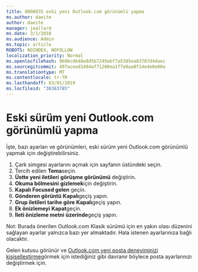 ```yaml
---
title: 8000035 eski yeni Outlook.com görünümlü yapma
ms.author: daeite
author: daeite
manager: joallard
ms.date: 3/1/2018
ms.audience: Admin
ms.topic: article
ROBOTS: NOINDEX, NOFOLLOW
localization_priority: Normal
ms.openlocfilehash: 960bcd648e8d5b7249abf7a5385ea83707d4daec
ms.sourcegitcommit: 497aceed1484af71200ea1f7e0aa0f14e4e0e00a
ms.translationtype: MT
ms.contentlocale: tr-TR
ms.lasthandoff: 03/01/2019
ms.locfileid: "30363785"
---
```

# <a name="how-to-make-the-new-outlookcom-look-like-the-old-version"></a>Eski sürüm yeni Outlook.com görünümlü yapma

İşte, bazı ayarları ve görünümleri, eski sürüm yeni Outlook.com görünümlü yapmak için değiştirebilirsiniz.

1. Çark simgesi ayarlarını açmak için sayfanın üstündeki seçin.
2. Tercih edilen **Tema**seçin.
3. **Üstte yeni iletileri** **görüşme görünümü** değiştirin.
4. **Okuma bölmesini** **gizlemek**için değiştirin.
5. **Kapalı** **Focused gelen** geçin.
6. **Gönderen görüntü** **Kapalı**geçiş yapın. 
7. **Grup iletileri tarihe göre** **Kapalı**geçiş yapın. 
8. **Ek önizlemeyi** **Kapat**geçin. 
9. **İleti önizleme metni** **üzerinde**geçiş yapın.

Not: Burada önerilen Outlook.com Klasik sürümü için en yakın olası düzenini sağlayan ayarlar yalnızca bazı yer almaktadır. Hala istenen ayarlarınıza bağlı olacaktır.

Gelen kutusu görünür ve [Outlook.com yeni posta deneyiminizi kişiselleştirme](https://support.office.com/article/b41c2ecb-f23c-42b3-b7f8-659646d5e58c)görmek için istediğiniz gibi davranır böylece posta ayarlarınızı değiştirmek için.